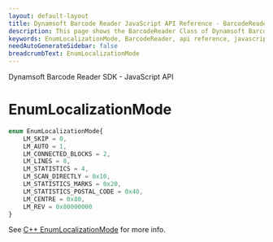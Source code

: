 ```yaml
---
layout: default-layout
title: Dynamsoft Barcode Reader JavaScript API Reference - BarcodeReader
description: This page shows the BarcodeReader Class of Dynamsoft Barcode Reader JavaScript SDK.
keywords: EnumLocalizationMode, BarcodeReader, api reference, javascript, js
needAutoGenerateSidebar: false
breadcrumbText: EnumLocalizationMode
---
```


Dynamsoft Barcode Reader SDK - JavaScript API
# EnumLocalizationMode

```ts
enum EnumLocalizationMode{
    LM_SKIP = 0,
    LM_AUTO = 1,
    LM_CONNECTED_BLOCKS = 2,
    LM_LINES = 8,
    LM_STATISTICS = 4,
    LM_SCAN_DIRECTLY = 0x10,
    LM_STATISTICS_MARKS = 0x20,
    LM_STATISTICS_POSTAL_CODE = 0x40,
    LM_CENTRE = 0x80,
    LM_REV = 0x80000000
}
```

See [C++ EnumLocalizationMode](https://www.dynamsoft.com/barcode-reader/parameters/enum/parameter-mode-enums.html?ver=latest#localizationmode) for more info.